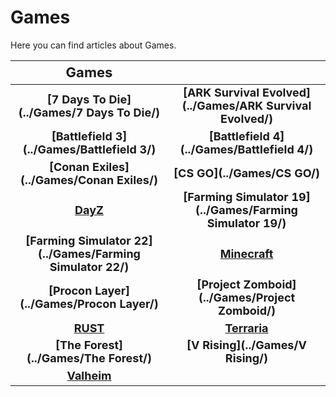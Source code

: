 <style>
.md-typeset h1{
    font-weight: bold;
    color: white;
}
.md-typeset blockquote {
	border-left: 0.2rem solid hsl(22deg 100% 50%);
}
.md-typeset blockquote p strong em{
    color: #FF5F00;
}

table {
    width:  100%;
}

thead {
    font-size:  22px;
    text-align: left;
}

tr {
	text-align: center;
}

td {
    width: 50%;
    text-align: center;
    font-size: 18px

}
</style>

# Games

Here you can find articles about Games.

|  **Games**                                                 |                                                            |
|:----------------------------------------------------------:|:----------------------------------------------------------:|
| **[7 Days To Die](../Games/7 Days To Die/)**               | **[ARK Survival Evolved](../Games/ARK Survival Evolved/)** |
| **[Battlefield 3](../Games/Battlefield 3/)**               | **[Battlefield 4](../Games/Battlefield 4/)**               |
| **[Conan Exiles](../Games/Conan Exiles/)**                 | **[CS GO](../Games/CS GO/)**                               |
| **[DayZ](../Games/DayZ/)**                                 | **[Farming Simulator 19](../Games/Farming Simulator 19/)** |
| **[Farming Simulator 22](../Games/Farming Simulator 22/)** | **[Minecraft](../Games/Minecraft/)**                       |
| **[Procon Layer](../Games/Procon Layer/)**                 | **[Project Zomboid](../Games/Project Zomboid/)**           |
| **[RUST](../Games/RUST/)**                                 | **[Terraria](../Games/Terraria/)**                         |
| **[The Forest](../Games/The Forest/)**                     | **[V Rising](../Games/V Rising/)**                         |
| **[Valheim](../Games/Valheim/)**                           |                                                            |

